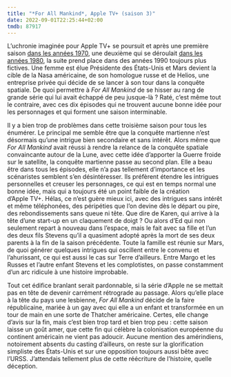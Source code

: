 ```yaml
---
title: "*For All Mankind*, Apple TV+ (saison 3)"
date: 2022-09-01T22:25:44+02:00
tmdb: 87917 
---
```


L’uchronie imaginée pour Apple TV+ se poursuit et après une première saison [dans les années 1970](https://voiretmanger.fr/for-all-mankind-moore-nedivi-wolpert-apple-tv/), une deuxième qui se déroulait [dans les années 1980](https://voiretmanger.fr/for-all-mankind-moore-nedivi-wolpert-apple-tv/#2), la suite prend place dans des années 1990 toujours plus fictives. Une femme est élue Présidente des États-Unis et Mars devient la cible de la Nasa américaine, de son homologue russe et de Helios, une entreprise privée qui décide de se lancer à son tour dans la conquête spatiale. De quoi permettre à *For All Mankind* de se hisser au rang de grande série qui lui avait échappé de peu jusque-là ? Raté, c’est même tout le contraire, avec ces dix épisodes qui ne trouvent aucune bonne idée pour les personnages et qui forment une saison interminable.

Il y a bien trop de problèmes dans cette troisième saison pour tous les énumérer. Le principal me semble être que la conquête martienne n’est désormais qu’une intrigue bien secondaire et sans intérêt. Alors même que *For All Mankind* avait réussi à rendre la relance de la conquête spatiale convaincante autour de la Lune, avec cette idée d’apporter la Guerre froide sur le satellite, la conquête martienne passe au second plan. Elle a beau être dans tous les épisodes, elle n’a pas tellement d’importance et les scénaristes semblent s’en désintéresser. Ils préfèrent étendre les intrigues personnelles et creuser les personnages, ce qui est en temps normal une bonne idée, mais qui a toujours été un point faible de la création d’Apple TV+. Hélas, ce n’est guère mieux ici, avec des intrigues sans intérêt et même téléphonées, des péripéties que l’on devine dès le départ ou pire, des rebondissements sans queue ni tête. Que dire de Karen, qui arrive à la tête d’une start-up en un claquement de doigt ? Ou alors d’Ed qui non seulement repart à nouveau dans l’espace, mais le fait avec sa fille et l’un des deux fils Stevens qu’il a quasiment adopté après la mort de ses deux parents à la fin de la saison précédente. Toute la famille est réunie sur Mars, de quoi générer quelques intrigues qui oscillent entre le convenu et l’ahurissant, ce qui est aussi le cas sur Terre d’ailleurs. Entre Margo et les Russes et l’autre enfant Stevens et les complotistes, on passe constamment d’un arc ridicule à une histoire improbable.

Tout cet édifice branlant serait pardonnable, si la série d’Apple ne se mettait pas en tête de devenir carrément rétrograde au passage. Alors qu’elle place à la tête du pays une lesbienne, *For All Mankind* décide de la faire républicaine, mariée à un gay avec qui elle a un enfant et transformée en un tour de main en une sorte de Thatcher américaine. Certes, elle change d’avis sur la fin, mais c’est bien trop tard et bien trop peu : cette saison laisse un goût amer, que cette fin qui célèbre la colonisation européenne du continent américain ne vient pas adoucir. Aucune mention des amérindiens, notoirement absents du casting d’ailleurs, on reste sur la glorification simpliste des États-Unis et sur une opposition toujours aussi bête avec l’URSS. J’attendais tellement plus de cette réécriture de l’histoire, quelle déception. 

